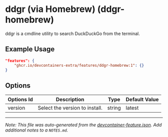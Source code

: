 
# ddgr (via Homebrew) (ddgr-homebrew)

ddgr is a cmdline utility to search DuckDuckGo from the terminal.

## Example Usage

```json
"features": {
    "ghcr.io/devcontainers-extra/features/ddgr-homebrew:1": {}
}
```

## Options

| Options Id | Description | Type | Default Value |
|-----|-----|-----|-----|
| version | Select the version to install. | string | latest |



---

_Note: This file was auto-generated from the [devcontainer-feature.json](devcontainer-feature.json).  Add additional notes to a `NOTES.md`._
